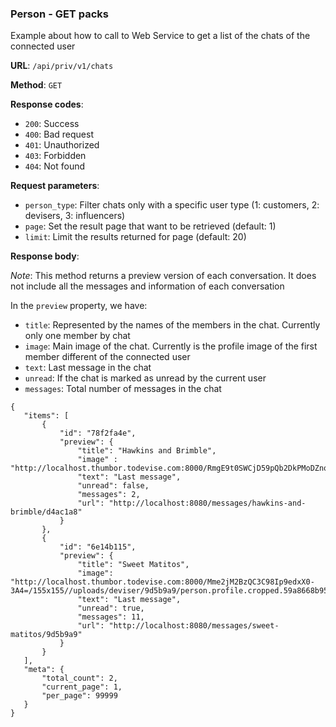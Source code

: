 ### Person - GET packs

Example about how to call to Web Service to get a list of the chats of the connected user

**URL**: `/api/priv/v1/chats`

**Method**: `GET`

**Response codes**: 
* `200`: Success
* `400`: Bad request
* `401`: Unauthorized
* `403`: Forbidden
* `404`: Not found
  
**Request parameters**:
* `person_type`: Filter chats only with a specific user type (1: customers, 2: devisers, 3: influencers) 
* `page`: Set the result page that want to be retrieved (default: 1)
* `limit`: Limit the results returned for page (default: 20)

**Response body**:

*Note*: 
This method returns a preview version of each conversation. It does not include all the messages and information of each conversation

In the `preview` property, we have:
* `title`: Represented by the names of the members in the chat. Currently only one member by chat
* `image`: Main image of the chat. Currently is the profile image of the first member different of the connected user
* `text`: Last message in the chat
* `unread`: If the chat is marked as unread by the current user
* `messages`: Total number of messages in the chat

```
{
   "items": [
	   {
		   "id": "78f2fa4e",
		   "preview": {
			   "title": "Hawkins and Brimble",
			   "image" : "http://localhost.thumbor.todevise.com:8000/RmgE9t0SWCjD59pQb2DkPMoDZno=/155x155//uploads/deviser/d4ac1a8/person.profile.cropped.5a044d7950916.png",
			   "text": "Last message",
			   "unread": false,
			   "messages": 2,
			   "url": "http://localhost:8080/messages/hawkins-and-brimble/d4ac1a8"
		   }
	   },
	   {
		   "id": "6e14b115",
		   "preview": {
			   "title": "Sweet Matitos",
               "image": "http://localhost.thumbor.todevise.com:8000/Mme2jM2BzQC3C98Ip9edxX0-3A4=/155x155//uploads/deviser/9d5b9a9/person.profile.cropped.59a8668b95237.jpg",
			   "text": "Last message",
			   "unread": true,
			   "messages": 11,
			   "url": "http://localhost:8080/messages/sweet-matitos/9d5b9a9"
		   }
	   }
   ],
   "meta": {
	   "total_count": 2,
	   "current_page": 1,
	   "per_page": 99999
   }
}
```

